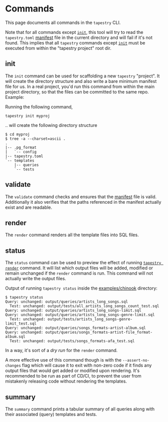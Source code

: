 # Commands

This page documents all commands in the `tapestry` CLI.

Note that for all commands except [`init`](#init), this tool will try
to read the `tapestry.toml` [manifest](manifest.md) file in the
current directory and will fail if it's not found. This implies that
all `tapestry` commands except [`init`](#init) must be executed from
within the "tapestry project" root dir.

## init

The `init` command can be used for scaffolding a new `tapestry`
"project". It will create the directory structure and also write a
bare minimum manifest file for us. In a real project, you'd run this
command from within the main project directory, so that the files can
be committed to the same repo. Example:

Running the following command,

```shell
tapestry init myproj
```

.. will create the following directory structure

```shell
$ cd myproj
$ tree -a --charset=ascii .
.
|-- .pg_format
|   `-- config
|-- tapestry.toml
`-- templates
    |-- queries
    `-- tests
```

## validate

The `validate` command checks and ensures that the
[manifest](manifest.md) file is valid. Additionally it also verifies
that the paths referenced in the manifest actually exist and are
readable.

## render

The `render` command renders all the template files into SQL files.

## status

The `status` command can be used to preview the effect of running
[`tapestry render`](#render) command. It will list which output files
will be added, modified or remain unchanged if the `render` command is
run. This command will not actually write the output files.

Output of running `tapestry status` inside the
[examples/chinook](https://github.com/naiquevin/tapestry/tree/main/examples/chinook)
directory:

```shell
$ tapestry status
Query: unchanged: output/queries/artists_long_songs.sql
  Test: unchanged: output/tests/all_artists_long_songs_count_test.sql
Query: unchanged: output/queries/artists_long_songs-limit.sql
Query: unchanged: output/queries/artists_long_songs-genre-limit.sql
  Test: unchanged: output/tests/artists_long_songs-genre-limit_test.sql
Query: unchanged: output/queries/songs_formats-artist-album.sql
Query: unchanged: output/queries/songs_formats-artist-file_format-album.sql
  Test: unchanged: output/tests/songs_formats-afa_test.sql
```

In a way, it's sort of a _dry run_ for the `render` command.

A more effective use of this command though is with the
`--assert-no-changes` flag which will cause it to exit with non-zero
code if it finds any output files that would get added or modified
upon rendering. It's recommended to be run as part of CD/CI, to
prevent the user from mistakenly releasing code without rendering the
templates.

## summary

The `summary` command prints a tabular summary of all queries along
with their associated (query) templates and tests.
